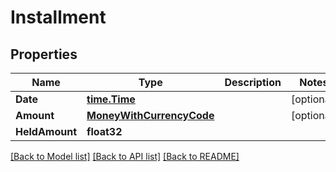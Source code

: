 # Installment

## Properties

Name | Type | Description | Notes
------------ | ------------- | ------------- | -------------
**Date** | [**time.Time**](time.Time.md) |  | [optional] 
**Amount** | [**MoneyWithCurrencyCode**](MoneyWithCurrencyCode.md) |  | [optional] 
**HeldAmount** | **float32** |  | 

[[Back to Model list]](../README.md#documentation-for-models) [[Back to API list]](../README.md#documentation-for-api-endpoints) [[Back to README]](../README.md)


